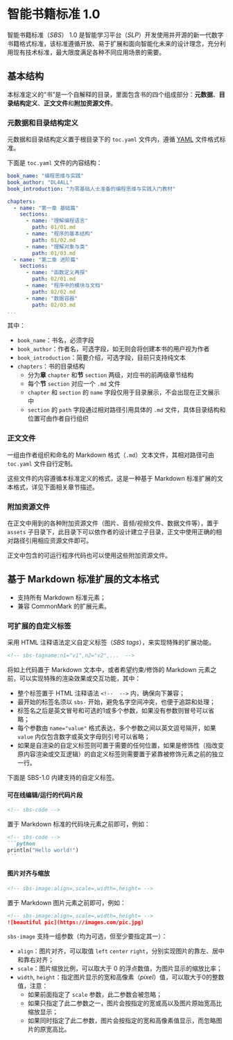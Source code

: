 # 智能书籍标准 1.0

智能书籍标准（*SBS*） 1.0 是智能学习平台（*SLP*）开发使用并开源的新一代数字书籍格式标准，该标准遵循开放、易于扩展和面向智能化未来的设计理念，充分利用现有技术标准，最大限度满足各种不同应用场景的需要。

## 基本结构

本标准定义的“书”是一个自解释的目录，里面包含书的四个组成部分：**元数据**、**目录结构定义**、**正文文件**和**附加资源文件**。

### 元数据和目录结构定义

元数据和目录结构定义置于根目录下的 `toc.yaml` 文件内，遵循 [YAML](https://yaml.org/) 文件格式标准。

下面是 `toc.yaml` 文件的内容结构：

```yaml
book_name: "编程思维与实践"
book_author: "DL4ALL"
book_introduction: "为零基础人士准备的编程思维与实践入门教材"

chapters:
  - name: "第一章 基础篇"
    sections:
      - name: "理解编程语言"
        path: 01/01.md
      - name: "程序的基本结构"
        path: 01/02.md
      - name: "理解对象与类"
        path: 01/03.md
  - name: "第二章 进阶篇"
    sections:
      - name: "函数定义再探"
        path: 02/01.md
      - name: "程序中的模块与文档"
        path: 02/02.md
      - name: "数据容器"
        path: 02/03.md
...
```

其中：

- `book_name`：书名，必须字段
- `book_author`：作者名，可选字段，如无则会将创建本书的用户视为作者
- `book_introduction`：简要介绍，可选字段，目前只支持纯文本
- `chapters`：书的目录结构
  - 分为**章** `chapter` 和**节** `section` 两级，对应书的前两级章节结构
  - 每个**节** `section` 对应一个 `.md` 文件
  - `chapter` 和 `section` 的 `name` 字段仅用于目录展示，不会出现在正文展示中
  - `section` 的 `path` 字段通过相对路径引用具体的 `.md` 文件，具体目录结构和位置可由作者自行组织

### 正文文件

一组由作者组织和命名的 Markdown 格式（`.md`）文本文件，其相对路径可由 `toc.yaml` 文件自行定制。

这些文件的内容遵循本标准定义的格式，这是一种基于 Markdown 标准扩展的文本格式，详见下面相关章节描述。

### 附加资源文件

在正文中用到的各种附加资源文件（图片、音频/视频文件、数据文件等），置于 `assets` 子目录下，此目录下可以依作者的设计建立子目录，正文中使用正确的相对路径引用相应资源文件即可。

正文中包含的可运行程序代码也可以使用这些附加资源文件。

## 基于 Markdown 标准扩展的文本格式

- 支持所有 Markdown 标准元素；
- 兼容 CommonMark 的扩展元素。

### 可扩展的自定义标签

采用 HTML 注释语法定义自定义标签（*SBS tags*），来实现特殊的扩展功能。

```markdown
<!-- sbs-tagname:n1="v1",n2="v2",...  -->
```

将如上代码置于 Markdown 文本中，或者希望约束/修饰的 Markdown 元素之前，可以实现特殊的渲染效果或交互功能，其中：
- 整个标签置于 HTML 注释语法 `<!--  -->` 内，确保向下兼容；
- 最开始的标签名须以 `sbs-` 开始，避免名字空间冲突，也便于追踪和处理；
- 标签名之后是英文冒号和可选的1或多个参数，如果没有参数则冒号可以省略；
- 每个参数由 `name="value"` 格式表达，多个参数之间以英文逗号隔开，如果 `value` 内仅包含数字或英文字母则引号可以省略；
- 如果是自渲染的自定义标签则可置于需要的任何位置，如果是修饰性（指改变原内容渲染或交互逻辑）的自定义标签则需要置于紧靠被修饰元素之前的独立一行。

下面是 SBS-1.0 内建支持的自定义标签。

#### 可在线编辑/运行的代码片段

```markdown
<!-- sbs-code -->
```

置于 Markdown 标准的代码块元素之前即可，例如：

````markdown
<!-- sbs-code -->
```python
println("Hello world!")
```
````

#### 图片对齐与缩放

```markdown
<!-- sbs-image:align=,scale=,width=,height= -->
```

置于 Markdown 图片元素之前即可，例如：

```markdown
<!-- sbs-image:align=,scale=,width=,height= -->
![beautiful pic](https://images.com/pic.jpg)
```

`sbs-image` 支持一组参数（均为可选，但至少要指定其一）：
- `align`：图片对齐，可以取值 `left` `center` `right`，分别实现图片的靠左、居中和靠右对齐；
- `scale`：图片缩放比例，可以取大于 0 的浮点数值，为图片显示的缩放比率；
- `width`, `height`：指定图片显示的宽和高像素（*pixel*）值，可以取大于0的整数值，注意：
  - 如果前面指定了 `scale` 参数，此二参数会被忽略；
  - 如果只指定了此二参数之一，图片会按指定的宽或高以及图片原始宽高比缩放显示；
  - 如果同时指定了此二参数，图片会按指定的宽和高像素值显示，而忽略图片的原宽高比。
